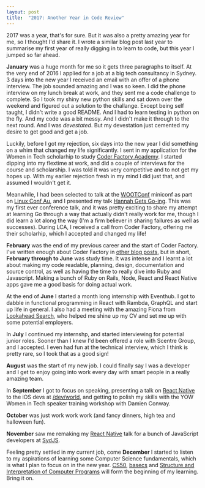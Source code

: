```yaml
---
layout: post
title:  "2017: Another Year in Code Review"
---
```


2017 was a year, that's for sure. But it was also a pretty amazing year for me, so I thought I'd share it. I wrote a similar blog post last year to summarise my first year of really digging in to learn to code, but this year I jumped so far ahead.

**January** was a huge month for me so it gets three paragraphs to itself. At the very end of 2016 I applied for a job at a big tech consultancy in Sydney. 3 days into the new year I received an email with an offer of a phone interview. The job sounded amazing and I was so keen. I did the phone interview on my lunch break at work, and they sent me a code challenge to complete. So I took my shiny new python skills and sat down over the weekend and figured out a solution to the challange. Except being self taught, I didn't write a good README. And I had to learn testing in python on the fly. And my code was a bit messy. And I didn't make it through to the next round. And I was *devestated*. But my devestation just cemented my desire to get good and get a job.

Luckily, before I got my rejection, six days into the new year I did something on a whim that changed my life significantly. I sent in my application for the Women in Tech scholarhip to study [Coder Factory Academy](https://coderacademy.edu.au/). I started dipping into my flextime at work, and did a couple of interviews for the course and scholarship. I was told it was very competitive and to not get my hopes up. With my earlier rejection fresh in my mind I did just that, and assumed I wouldn't get it.

Meanwhile, I had been selected to talk at the [WOOTConf](https://2017.katieconf.xyz/) miniconf as part on [Linux Conf Au](https://lca2017.linux.org.au/), and I presented my talk [Hannah Gets Go-ing](https://www.youtube.com/watch?v=m9U6YwJupfA&t=). This was my first ever conference talk, and it was pretty exciting to share my attempt at learning Go through a way that actually didn't really work for me, though I did learn a lot along the way (I'm a firm believer in sharing failures as well as successes). During LCA, I received a call from Coder Factory, offering me their scholarhip, which I accepted and changed my life!

**February** was the end of my previous career and the start of Coder Factory. I've written enough about Coder Factory in [other blog posts](https://hannahcancode.github.io/), but in short, **February through to June** was study time. It was intense and I learnt a lot about making my code readable, planning, design, documentation and source control, as well as having the time to really dive into Ruby and Javascript. Making a bunch of Ruby on Rails, Node, React and React Native apps gave me a good basis for doing actual work.

At the end of **June** I started a month long internship with Eventhub. I got to dabble in functional programming in React with Rambda, GraphQL and start up life in general. I also had a meeting with the amazing Fiona from [Lookahead Search](https://www.lookahead.com.au/), who helped me shine up my CV and set me up with some potential employers.

In **July** I continued my internshp, and started interviewing for potential junior roles. Sooner than I knew I'd been offered a role with Scentre Group, and I accepted. I even had fun at the technical interview, which I think is pretty rare, so I took that as a good sign!

**August** was the start of my new job. I could finally say I was a developer and I get to enjoy going into work every day with smart people in a really amazing team.

In **September** I got to focus on speaking, presenting a talk on [React Native](https://www.youtube.com/watch?v=eTP63jQuM9o) to the iOS devs at [/dev/world](http://www.devworld.com.au/), and getting to polish my skills with the YOW Women in Tech speaker training workshop with Damien Conway.

**October** was just work work work (and fancy dinners, high tea and halloween fun).

**November** saw me remaking my [React Native](https://hannahcancode.github.io/assets/talks/sydjsnovember.pdf) talk for a bunch of JavaScript developers at [SydJS](https://www.sydjs.com/).

Feeling pretty settled in my current job, come **December** I started to listen to my aspirations of learning some Computer Science fundamentals, which is what I plan to focus on in the new year. [CS50](https://www.edx.org/course/introduction-computer-science-harvardx-cs50x), [basecs](https://medium.com/basecs) and [Structure and Interpretation of Computer Programs](https://mitpress.mit.edu/books/structure-and-interpretation-computer-programs) will form the beginning of my learning. Bring it on.